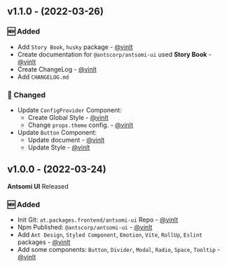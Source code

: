 ## v1.1.0 - (2022-03-26)

### 🆕 Added
- Add `Story Book`, `husky` package - [@vinlt](https://www.vinlt.xyz/)
- Create documentation for `@antscorp/antsomi-ui` used **Story Book** - [@vinlt](https://www.vinlt.xyz/)
- Create ChangeLog - [@vinlt](https://www.vinlt.xyz/)
- Add `CHANGELOG.md`
### 💄 Changed
- Update `ConfigProvider` Component:
  - Create Global Style - [@vinlt](https://www.vinlt.xyz/)
  - Change `props.theme` config. - [@vinlt](https://www.vinlt.xyz/)
- Update `Button` Component:
  - Update document - [@vinlt](https://www.vinlt.xyz/)
  - Update Style - [@vinlt](https://www.vinlt.xyz/)

## v1.0.0 - (2022-03-24)
**Antsomi UI** Released
### 🆕 Added
- Init Git: `at.packages.frontend/antsomi-ui` Repo - [@vinlt](https://www.vinlt.xyz/)
- Npm Published: `@antscorp/antsomi-ui` - [@vinlt](https://www.vinlt.xyz/)
- Add `Ant Design`, `Styled Component`, `Emotion`, `Vite`, `RollUp`, `Eslint` packages - [@vinlt](https://www.vinlt.xyz/)
- Add some components: `Button`, `Divider`, `Modal`, `Radio`, `Space`, `Tooltip` - [@vinlt](https://www.vinlt.xyz/)

